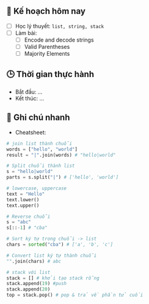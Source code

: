 ## 🎯 Kế hoạch hôm nay
- [ ] Học lý thuyết: `list, string, stack`
- [ ] Làm bài:
  - [ ] Encode and decode strings
  - [ ] Valid Parentheses
  - [ ] Majority Elements

## 🕒 Thời gian thực hành
- Bắt đầu: ...
- Kết thúc: ...

## 🧠 Ghi chú nhanh
- Cheatsheet: 
```python
# join list thành chuỗi
words = ["hello", "world"]
result = "|".join(words) # "hello|world"

# Split chuỗi thành list
s = "hello|world"
parts = s.split("|") # ['hello', 'world']

# lowercase, uppercase
text = "Hello"
text.lower()
text.upper()

# Reverse chuỗi
s = "abc"
s[::-1] # "cba"

# Sort ký tự trong chuỗi -> list 
chars = sorted("cba") # ['a', 'b', 'c']

# Convert list ký tự thành chuỗi
"".join(chars) # abc

# stack với list
stack = [] # khởi tạo stack rỗng 
stack.append(19) #push
stack.append(20)
top = stack.pop() # pop & trả về phần tử cuối 
```

